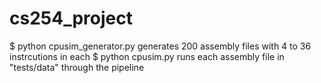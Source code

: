 # cs254_project

$ python cpusim_generator.py
generates 200 assembly files with 4 to 36 instrcutions in each
$ python cpusim.py
runs each assembly file in "tests/data" through the pipeline
